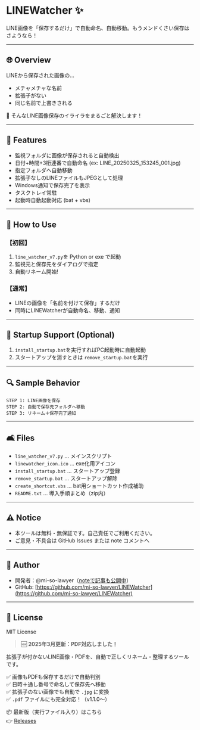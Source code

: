 # LINEWatcher ✨

LINE画像を「保存するだけ」で自動命名、自動移動。もうメンドくさい保存はさようなら！

---

## 🌐 Overview

LINEから保存された画像の…
- メチャメチャな名前
- 拡張子がない
- 同じ名前で上書きされる

🚫 そんなLINE画像保存のイライラをまるごと解決します！

---

## 🚀 Features

- 監視フォルダに画像が保存されると自動検出
- 日付+時間+3桁連番で自動命名 (ex: LINE_20250325_153245_001.jpg)
- 指定フォルダへ自動移動
- 拡張子なしのLINEファイルもJPEGとして処理
- Windows通知で保存完了を表示
- タスクトレイ常駐
- 起動時自動起動対応 (bat + vbs)

---

## 📁 How to Use

### 【初回】
1. `line_watcher_v7.py`を Python or exe で起動
2. 監視元と保存先をダイアログで指定
3. 自動リネーム開始!

### 【通常】
- LINEの画像を「名前を付けて保存」するだけ
- 同時にLINEWatcherが自動命名、移動、通知

---

## 💪 Startup Support (Optional)

1. `install_startup.bat`を実行すればPC起動時に自動起動
2. スタートアップを消すときは `remove_startup.bat`を実行

---

## 🔍 Sample Behavior

```
STEP 1: LINE画像を保存
STEP 2: 自動で保存先フォルダへ移動
STEP 3: リネーム＋保存完了通知
```

---

## 🛋️ Files

- `line_watcher_v7.py`	... メインスクリプト
- `linewatcher_icon.ico`	... exe化用アイコン
- `install_startup.bat`	... スタートアップ登録
- `remove_startup.bat`	... スタートアップ解除
- `create_shortcut.vbs`	... bat用ショートカット作成補助
- `README.txt`		... 導入手順まとめ（zip内）

---

## ⚠️ Notice

- 本ツールは無料・無保証です。自己責任でご利用ください。
- ご意見・不具合は GitHub Issues または note コメントへ

---

## 👤 Author

- 開発者：@mi-so-lawyer（[noteで記事も公開中](https://note.com/)）
- GitHub: [https://github.com/mi-so-lawyer/LINEWatcher](https://github.com/mi-so-lawyer/LINEWatcher)

---

## 🔄 License

MIT License

> 🆕 **2025年3月更新：PDF対応しました！**

拡張子が付かないLINE画像・PDFを、自動で正しくリネーム・整理するツールです。

✅ 画像もPDFも保存するだけで自動判別  
✅ 日時＋通し番号で命名して保存先へ移動  
✅ 拡張子のない画像でも自動で `.jpg` に変換  
✅ `.pdf` ファイルにも完全対応！（v1.1.0～）

📦 最新版（実行ファイル入り）はこちら  
👉 [Releases](https://github.com/mi-so-lawyer/LINEWatcher/releases/latest)
